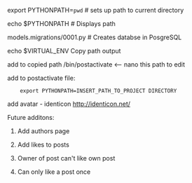 export PYTHONPATH=`pwd` # sets up path to current directory

echo $PYTHONPATH # Displays path

models.migrations/0001.py # Creates databse in PosgreSQL


echo $VIRTUAL_ENV
    Copy path output

add to copied path /bin/postactivate <-- nano this path to edit

add to postactivate file:

        export PYTHONPATH=INSERT_PATH_TO_PROJECT DIRECTORY

add avatar - identicon
http://identicon.net/

Future additons:

1. Add authors page

2. Add likes to posts

3. Owner of post can't like own post

4. Can only like a post once
